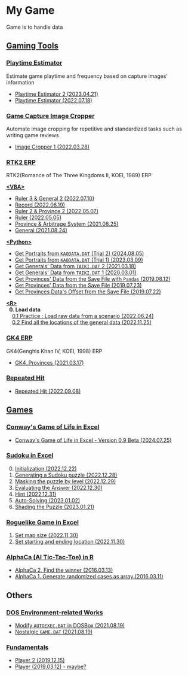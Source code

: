 # My Game

Game is to handle data



## [Gaming Tools](./GamingTools/)


### [Playtime Estimator](/GamingTools//PlaytimeEstimator/)

Estimate game playtime and frequency based on capture images' information

- [Playtime Estimator 2 (2023.04.21)](/GamingTools/PlaytimeEstimator/README.md#playtime-estimator-2-20230421)
- [Playtime Estimator (2022.07.18)](/GamingTools/PlaytimeEstimator/README.md#playtime-estimator-20220718)


### [Game Capture Image Cropper](/GamingTools/ImageCropper/)

Automate image cropping for repetitive and standardized tasks such as writing game reviews

- [Image Cropper 1 (2022.03.28)](/GamingTools/ImageCropper/README.md)


### [RTK2 ERP](/GamingTools/RTK2/)

RTK2(Romance of The Three Kingdoms II, KOEI, 1989) ERP  

[**\<VBA>**](/GamingTools/RTK2/VBA/)
- [Ruler 3 & General 2 (2022.07.10)](/GamingTools/RTK2/VBA/README.md#ruler-3--general-2-20220710)
- [Record (2022.06.19)](/GamingTools/RTK2/VBA/README.md#record-20220619)
- [Ruler 2 & Province 2 (2022.05.07)](/GamingTools/RTK2/VBA/README.md#ruler-2--province-2-20220507)
- [Ruler (2022.05.05)](/GamingTools/RTK2/VBA/README.md#ruler-20220505)
- [Province & Arbitrage System (2021.08.25)](/GamingTools/RTK2/VBA/README.md#province--arbitrage-system-20210825)
- [General (2021.08.24)](/GamingTools/RTK2/VBA/README.md#general-20210824)

[**\<Python>**](/GamingTools/RTK2/Python/)
- [Get Portraits from `KAODATA.DAT` (Trial 2) (2024.08.05)](/GamingTools/RTK2/Python/README.md#get-portraits-from-kaodatadat-trial-2-20240805)
- [Get Portraits from `KAODATA.DAT` (Trial 1) (2023.03.09)](/GamingTools/RTK2/Python/README.md#get-portraits-from-kaodatadat-trial-1-20230309)
- [Get Generals' Data from `TAIKI.DAT` 2 (2021.03.18)](/GamingTools/RTK2/Python/README.md#get-generals-data-from-taikidat-2-20210318)
- [Get Generals' Data from `TAIKI.DAT` 1 (2020.03.01)](/GamingTools/RTK2/Python/README.md#get-generals-data-from-taikidat-1-20200301)
- [Get Provinces' Data from the Save File with `Pandas` (2019.08.12)](/GamingTools/RTK2/Python/README.md#get-provinces-data-from-the-save-file-with-pandas-20190812)
- [Get Provinces' Data from the Save File (2019.07.23)](/GamingTools/RTK2/Python/README.md#get-provinces-data-from-the-save-file-20190723)
- [Get Provinces Data's Offset from the Save File (2019.07.22)](/GamingTools/RTK2/Python/README.md#get-provinces-datas-offset-from-the-save-file-20190722)

[**\<R>**](/GamingTools/RTK2/R/)  
&nbsp;&nbsp;**0. Load data**  
&nbsp;&nbsp;&nbsp;&nbsp;[0.1 Practice : Load raw data from a scenario (2022.06.24)](/GamingTools/RTK2/R/README.md#01-practice--load-raw-data-from-a-scenario-20220624)  
&nbsp;&nbsp;&nbsp;&nbsp;[0.2 Find all the locations of the general data (2022.11.25)](/GamingTools/RTK2/R/README.md#02-find-all-the-locations-of-the-general-data-20221125)


### [GK4 ERP](/GamingTools/GK4/)

GK4(Genghis Khan Ⅳ, KOEI, 1998) ERP

- [GK4_Provinces (2021.03.17)](/GamingTools/GK4/README.md#gk4_provincespy-20210317)


### [Repeated Hit](/GamingTools/RepeatedHit/README.md#repeated-hit)

- [Repeated Hit (2022.09.08)](/GamingTools/RepeatedHit/README.md#repeated-hit-20220908)



## [Games](/Game/)


### [Conway's Game of Life in Excel](/Game/ConwaysGameOfLife/)

- [Conway's Game of Life in Excel - Version 0.9 Beta (2024.07.25)](/Game/ConwaysGameOfLife/README.md#conways-game-of-life-in-excel---version-09-beta-20240725)


### [Sudoku in Excel](/Game/Sudoku/)

0. [Initialization (2022.12.22)](/Game/Sudoku/README.md#0-initialization-20221222)
1. [Generating a Sudoku puzzle (2022.12.28)](/Game/Sudoku/README.md#1-generating-a-sudoku-puzzle-20221228)
2. [Masking the puzzle by level (2022.12.29)](/Game/Sudoku/README.md#2-masking-the-puzzle-by-level-20221229)
3. [Evaluating the Answer (2022.12.30)](/Game/Sudoku/README.md#3-evaluating-the-answer-20221230)
4. [Hint (2022.12.31)](/Game/Sudoku/README.md#4-hint-20221231)
5. [Auto-Solving (2023.01.02)](/Game/Sudoku/README.md#5-auto-solving-20230102)
6. [Shading the Puzzle (2023.01.21)](/Game/Sudoku/README.md#6-shading-the-puzzle-20230121)


### [Roguelike Game in Excel](/Game/Roguelike/)

1. [Set map size (2022.11.30)](/Game/Roguelike/README.md#1-set-map-size-20221130)
2. [Set starting and ending location (2022.11.30)](/Game/Roguelike/README.md#2-set-starting-and-ending-location-20221130)


### [AlphaCa (AI Tic-Tac-Toe) in R](/Game/AlphaCa/)

- [AlphaCa 2. Find the winner (2016.03.13)](/Game/AlphaCa/README.md#alphaca-2-find-the-winner-20160313)
- [AlphaCa 1. Generate randomized cases as array (2016.03.11)](/Game/AlphaCa/README.md#alphaca-1-generate-randomized-cases-as-array-20160311)



## Others


### [DOS Environment-related Works](/DOS#my-dos-environment-related-works)

- [Modify `AUTOEXEC.BAT` in DOSBox (2021.08.19)](/DOS#modify-autoexecbat-in-dosbox-20210819)
- [Nostalgic `GAME.BAT` (2021.08.19)](/DOS#nostalgic-gamebat-20210819)


### [Fundamentals](/Fundamentals/)

- [Player 2 (2019.12.15)](/Fundamentals/README.md#player2-20191215)
- [Player (2019.03.12) - maybe?](/Fundamentals/README.md#player-20190312---maybe)
